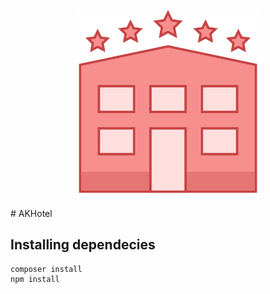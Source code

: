 <p align="center"><img src="/public/img/logo.png" width="300"></p>
# AKHotel

## Installing dependecies

```
composer install
npm install
```
